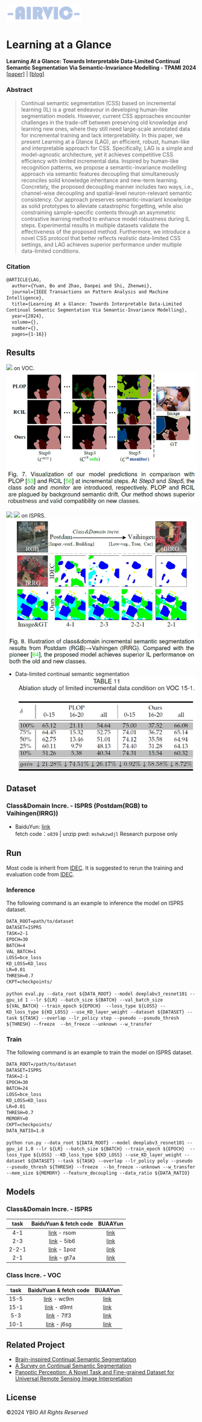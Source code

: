 <img src="illustration/AIRVIC.png" width="200px">

# Learning at a Glance 
**Learning At a Glance: Towards Interpretable Data-Limited Continual Semantic Segmentation Via Semantic-Invariance Modelling - TPAMI 2024**
[[paper]](https://ieeexplore.ieee.org/abstract/document/10520832/) | [[blog]](https://ybio.github.io/2024/06/01/blog_LAG/) 
### Abstract

> Continual semantic segmentation (CSS) based on incremental learning (IL) is a great endeavour in developing human-like segmentation models. However, current CSS approaches encounter challenges in the trade-off between preserving old knowledge and learning new ones, where they still need large-scale annotated data for incremental training and lack interpretability. In this paper, we present Learning at a Glance (LAG), an efficient, robust, human-like and interpretable approach for CSS. Specifically, LAG is a simple and model-agnostic architecture, yet it achieves competitive CSS efficiency with limited incremental data. Inspired by human-like recognition patterns, we propose a semantic-invariance modelling approach via semantic features decoupling that simultaneously reconciles solid knowledge inheritance and new-term learning. Concretely, the proposed decoupling manner includes two ways, i.e., channel-wise decoupling and spatial-level neuron-relevant semantic consistency. Our approach preserves semantic-invariant knowledge as solid prototypes to alleviate catastrophic forgetting, while also constraining sample-specific contents through an asymmetric contrastive learning method to enhance model robustness during IL steps. Experimental results in multiple datasets validate the effectiveness of the proposed method. Furthermore, we introduce a novel CSS protocol that better reflects realistic data-limited CSS settings, and LAG achieves superior performance under multiple data-limited conditions.


### Citation
```
@ARTICLE{LAG,
  author={Yuan, Bo and Zhao, Danpei and Shi, Zhenwei},
  journal={IEEE Transactions on Pattern Analysis and Machine Intelligence}, 
  title={Learning At a Glance: Towards Interpretable Data-Limited Continual Semantic Segmentation Via Semantic-Invariance Modelling}, 
  year={2024},
  volume={},
  number={},
  pages={1-16}}
```
## Results
![](https://img.shields.io/badge/class%20incre.-yellow) on VOC.
![vis1](illustration/1.png)

![](https://img.shields.io/badge/class%20incre.-yellow) 
![](https://img.shields.io/badge/domain%20incre.-blue) on ISPRS.
![vis2](illustration/2.png)

- Data-limited continual semantic segmentation
![data-limited](illustration/3.png)

## Dataset
### Class\&Domain Incre. - ISPRS (Postdam(RGB) to Vaihingen(IRRG))
- BaiduYun: [link](https://pan.baidu.com/s/1fPiQdPgeSPRasCB84Ru6lw) \
fetch code：`o839` | unzip pwd: `mshwkzwdjl`
Research purpose only

## Run
Most code is inherit from [IDEC](https://github.com/YBIO/IDEC). It is suggested to rerun the training and evaluation code from [IDEC](https://github.com/YBIO/IDEC).

### Inference
The following command is an example to inference the model on ISPRS dataset.
``` 
DATA_ROOT=path/to/dataset
DATASET=ISPRS
TASK=2-1
EPOCH=30
BATCH=4
VAL_BATCH=1
LOSS=bce_loss
KD_LOSS=KD_loss
LR=0.01
THRESH=0.7
CKPT=checkpoints/

python eval.py --data_root ${DATA_ROOT} --model deeplabv3_resnet101 --gpu_id 1 --lr ${LR} --batch_size ${BATCH} --val_batch_size ${VAL_BATCH} --train_epoch ${EPOCH}  --loss_type ${LOSS} --KD_loss_type ${KD_LOSS} --use_KD_layer_weight --dataset ${DATASET} --task ${TASK} --overlap --lr_policy step --pseudo --pseudo_thresh ${THRESH} --freeze  --bn_freeze --unknown --w_transfer  
```

### Train
The following command is an example to train the model on ISPRS dataset.
```
DATA_ROOT=/path/to/dataset
DATASET=ISPRS
TASK=2-1
EPOCH=30
BATCH=24
LOSS=bce_loss
KD_LOSS=KD_loss
LR=0.01
THRESH=0.7
MEMORY=0
CKPT=checkpoints/
DATA_RATIO=1.0

python run.py --data_root ${DATA_ROOT} --model deeplabv3_resnet101 --gpu_id 1,0 --lr ${LR} --batch_size ${BATCH} --train_epoch ${EPOCH}  --loss_type ${LOSS} --KD_loss_type ${KD_LOSS} --use_KD_layer_weight --dataset ${DATASET} --task ${TASK} --overlap --lr_policy poly --pseudo --pseudo_thresh ${THRESH} --freeze  --bn_freeze --unknown --w_transfer --mem_size ${MEMORY} --feature_decoupling --data_ratio ${DATA_RATIO}
```

## Models
### Class\&Domain Incre. - ISPRS    
 | task | BaiduYuan \& fetch code |BUAAYun|
 | :----: | :----: | :----: |
 | 4-1   | [link](https://pan.baidu.com/s/1MpxO9_Vcg0bmv-wUi6omkg) - rsom  | [link](https://bhpan.buaa.edu.cn/link/AA0273C3FEC2AC4C5B910F919418F04BF8)
 | 2-3   | [link](https://pan.baidu.com/s/1QBlBPzomcv8MB3Ao4M8gaA) - 5ib6  | [link](https://bhpan.buaa.edu.cn/link/AA0273C3FEC2AC4C5B910F919418F04BF8)
 | 2-2-1 | [link](https://pan.baidu.com/s/1tN4_PRNiidZAuSuD4GsOZQ) - 1poz  | [link](https://bhpan.buaa.edu.cn/link/AA0273C3FEC2AC4C5B910F919418F04BF8)
 | 2-1   | [link](https://pan.baidu.com/s/1fSOFsoDghTNHGa82r6ff6Q) - gt7a  | [link](https://bhpan.buaa.edu.cn/link/AA0273C3FEC2AC4C5B910F919418F04BF8)
 
### Class Incre. - VOC
 | task | BaiduYuan \& fetch code| BUAAYun
 | :----: | :----: | :----: | 
 | 15-5   | [link](https://pan.baidu.com/s/1ABRhmD4SxMFUh1MVxZMS0w) - wc9m | [link](https://bhpan.buaa.edu.cn/link/AA0273C3FEC2AC4C5B910F919418F04BF8)
 | 15-1   | [link](https://pan.baidu.com/s/1J4Rf75_GO5UjnsYmeTr4Lg) - d9mt | [link](https://bhpan.buaa.edu.cn/link/AA0273C3FEC2AC4C5B910F919418F04BF8)
 | 5-3    | [link](https://pan.baidu.com/s/13C4-D8WgnPej1DOQiH0baw) - 7lf3 | [link](https://bhpan.buaa.edu.cn/link/AA0273C3FEC2AC4C5B910F919418F04BF8)
 | 10-1   | [link](https://pan.baidu.com/s/1A099wPqKAXMi1yynvDteMw) - j6sg | [link](https://bhpan.buaa.edu.cn/link/AA0273C3FEC2AC4C5B910F919418F04BF8)



## Related Project
- [Brain-inspired Continual Semantic Segmentation](https://ybio.github.io/2024/06/01/blog_LAG/)
- [A Survey on Continual Semantic Segmentation](https://github.com/YBIO/SurveyCSS)
- [Panoptic Perception: A Novel Task and Fine-grained Dataset for Universal Remote Sensing Image Interpretation](https://ybio.github.io/FineGrip/)



## License
©2024 YBIO *All Rights Reserved*



